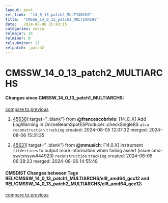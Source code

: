 ```yaml
---
layout: post
rel_link:  "14_0_13_patch2_MULTIARCHS"
title:  "CMSSW_14_0_13_patch2_MULTIARCHS"
date:   2024-08-06 15:43:15
categories: cmssw
relmajor: 14
relminor: 0
relsubminor: 13
relpatch: _patch2
---
```


# CMSSW_14_0_13_patch2_MULTIARCHS
#### Changes since CMSSW_14_0_13_patch1_MULTIARCHS:
[compare to previous](https://github.com/cms-sw/cmssw/compare/CMSSW_14_0_13_patch1_MULTIARCHS...CMSSW_14_0_13_patch2_MULTIARCHS)



1. [45638](http://github.com/cms-sw/cmssw/pull/45638){:target="_blank"}  from **@francescobrivio**: [14_0_X] Add LogWarning in OnlineBeamSpotESProducer::checkSingleBS `alca` `reconstruction` `tracking` created: 2024-08-05 12:07:32 merged: 2024-08-06 15:31:35

2. [45631](http://github.com/cms-sw/cmssw/pull/45631){:target="_blank"}  from **@mmusich**: [14.0.X] instrument `fitVertices` to output more information when failing assert (issue cms-sw/cmssw#44923) `reconstruction` `tracking` created: 2024-08-05 06:38:23 merged: 2024-08-06 14:55:48

#### CMSDIST Changes between Tags REL/CMSSW_14_0_13_patch1_MULTIARCHS/el8_amd64_gcc12 and REL/CMSSW_14_0_13_patch2_MULTIARCHS/el8_amd64_gcc12:
[compare to previous](https://github.com/cms-sw/cmsdist/compare/REL/CMSSW_14_0_13_patch1_MULTIARCHS/el8_amd64_gcc12...REL/CMSSW_14_0_13_patch2_MULTIARCHS/el8_amd64_gcc12)


